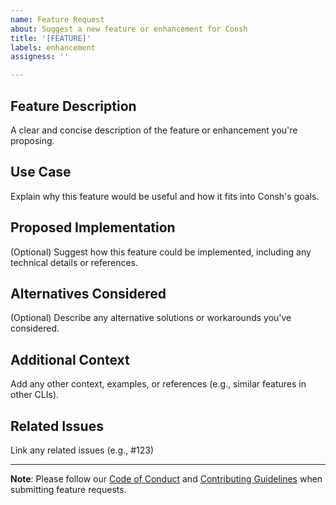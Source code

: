 ```yaml
---
name: Feature Request
about: Suggest a new feature or enhancement for Consh
title: '[FEATURE]'
labels: enhancement
assigness: ''

---
```


## Feature Description
A clear and concise description of the feature or enhancement you're proposing.

## Use Case
Explain why this feature would be useful and how it fits into Consh's goals.

## Proposed Implementation
(Optional) Suggest how this feature could be implemented, including any technical details or references.

## Alternatives Considered
(Optional) Describe any alternative solutions or workarounds you've considered.

## Additional Context
Add any other context, examples, or references (e.g., similar features in other CLIs).

## Related Issues
Link any related issues (e.g., #123)

---

**Note**: Please follow our [Code of Conduct](CODE_OF_CONDUCT.md) and [Contributing Guidelines](CONTRIBUTING.md) when submitting feature requests.